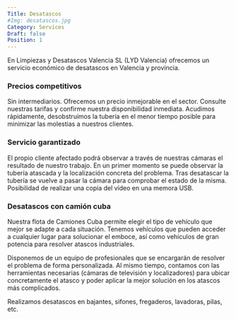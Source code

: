```yaml
---
Title: Desatascos
#Img: desatascos.jpg
Category: Services
Draft: false
Position: 1
---
```


En Limpiezas y Desatascos Valencia SL (LYD Valencia) ofrecemos un servicio económico de desatascos en Valencia y provincia.

### Precios competitivos
Sin intermediarios. Ofrecemos un precio inmejorable en el sector. Consulte nuestras tarifas y confirme nuestra disponibilidad inmediata. Acudimos rápidamente, desobstruimos la tubería en el menor tiempo posible para minimizar las molestias a nuestros clientes.

### Servicio garantizado
El propio cliente afectado podrá observar a través de nuestras cámaras el resultado de nuestro trabajo. En un primer momento se puede observar la tubería atascada y la localización concreta del problema. Tras desatascar la tubería se vuelve a pasar la cámara para comprobar el estado de la misma. Posibilidad de realizar una copia del vídeo en una memora USB.

### Desatascos con camión cuba
Nuestra flota de Camiones Cuba permite elegir el tipo de vehículo que mejor se adapte a cada situación. Tenemos vehículos que pueden acceder a cualquier lugar para solucionar el emboce, así como vehículos de gran potencia para resolver atascos industriales.

Disponemos de un equipo de profesionales que se encargarán de resolver el problema de forma personalizada. Al mismo tiempo, contamos con las herramientas necesarias (cámaras de televisión y localizadores) para ubicar concretamente el atasco y poder aplicar la mejor solución en los atascos más complicados.

Realizamos desatascos en bajantes, sifones, fregaderos, lavadoras, pilas, etc.
